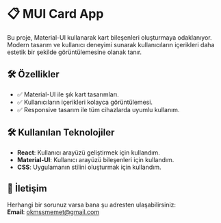 # 📋 MUI Card App

Bu proje, Material-UI kullanarak kart bileşenleri oluşturmaya odaklanıyor. Modern tasarım ve kullanıcı deneyimi sunarak kullanıcıların içerikleri daha estetik bir şekilde görüntülemesine olanak tanır.

## 🛠️ Özellikler

- ✅ Material-UI ile şık kart tasarımları.
- ✅ Kullanıcıların içerikleri kolayca görüntülemesi.
- ✅ Responsive tasarım ile tüm cihazlarda uyumlu kullanım.

## 🛠️ Kullanılan Teknolojiler

- **React**: Kullanıcı arayüzü geliştirmek için kullandım.
- **Material-UI**: Kullanıcı arayüzü bileşenleri için kullandım.
- **CSS**: Uygulamanın stilini oluşturmak için kullandım.

## 📧 İletişim

Herhangi bir sorunuz varsa bana şu adresten ulaşabilirsiniz:  
**Email**: okmssmemet@gmail.com
